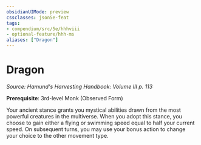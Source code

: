 ```yaml
---
obsidianUIMode: preview
cssclasses: json5e-feat
tags:
- compendium/src/5e/hhhviii
- optional-feature/hhh-ms
aliases: ["Dragon"]
---
```

# Dragon
*Source: Hamund's Harvesting Handbook: Volume III p. 113*  

**Prerequisite**: 3rd-level Monk (Observed Form)

Your ancient stance grants you mystical abilities drawn from the most powerful creatures in the multiverse. When you adopt this stance, you choose to gain either a flying or swimming speed equal to half your current speed. On subsequent turns, you may use your bonus action to change your choice to the other movement type.